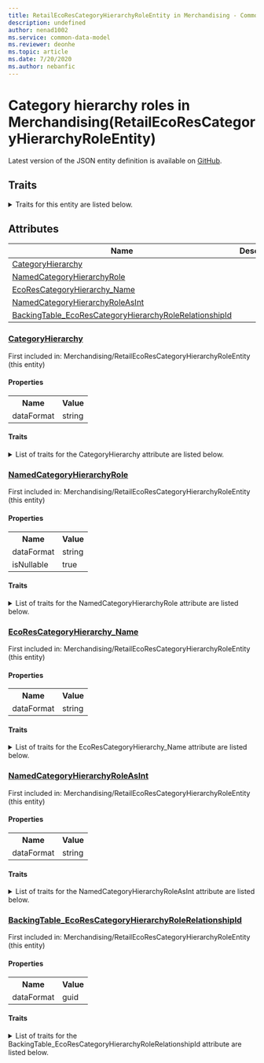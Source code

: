 ```yaml
---
title: RetailEcoResCategoryHierarchyRoleEntity in Merchandising - Common Data Model | Microsoft Docs
description: undefined
author: nenad1002
ms.service: common-data-model
ms.reviewer: deonhe
ms.topic: article
ms.date: 7/20/2020
ms.author: nebanfic
---
```


# Category hierarchy roles in Merchandising(RetailEcoResCategoryHierarchyRoleEntity)

  
 Latest version of the JSON entity definition is available on <a href="https://github.com/Microsoft/CDM/tree/master/schemaDocuments/core/operationsCommon/Entities/Commerce/Merchandising/RetailEcoResCategoryHierarchyRoleEntity.cdm.json" target="_blank">GitHub</a>.  

## Traits

<details>
<summary>Traits for this entity are listed below.  
</summary>

**is.CDM.entityVersion**  
  <table><tr><th>Parameter</th><th>Value</th><th>Data type</th><th>Explanation</th></tr><tr><td>versionNumber</td><td>"1.0.0"</td><td>string</td><td>semantic version number of the entity</td></tr></table>

**is.application.releaseVersion**  
  <table><tr><th>Parameter</th><th>Value</th><th>Data type</th><th>Explanation</th></tr><tr><td>releaseVersion</td><td>"10.0.13.0"</td><td>string</td><td>semantic version number of the application introducing this entity</td></tr></table>

**is.localized.displayedAs**  
  Holds the list of language specific display text for an object.  <table><tr><th>Parameter</th><th>Value</th><th>Data type</th><th>Explanation</th></tr><tr><td>localizedDisplayText</td><td><table><tr><th>languageTag</th><th>displayText</th></tr><tr><td>en</td><td>Category hierarchy roles</td></tr></table></td><td>entity</td><td>a reference to the constant entity holding the list of localized text</td></tr></table>

</details>

## Attributes

|Name|Description|First Included in Instance|
|---|---|---|
|[CategoryHierarchy](#CategoryHierarchy)||<a href="RetailEcoResCategoryHierarchyRoleEntity.md" target="_blank">Merchandising/RetailEcoResCategoryHierarchyRoleEntity</a>|
|[NamedCategoryHierarchyRole](#NamedCategoryHierarchyRole)||<a href="RetailEcoResCategoryHierarchyRoleEntity.md" target="_blank">Merchandising/RetailEcoResCategoryHierarchyRoleEntity</a>|
|[EcoResCategoryHierarchy_Name](#EcoResCategoryHierarchy_Name)||<a href="RetailEcoResCategoryHierarchyRoleEntity.md" target="_blank">Merchandising/RetailEcoResCategoryHierarchyRoleEntity</a>|
|[NamedCategoryHierarchyRoleAsInt](#NamedCategoryHierarchyRoleAsInt)||<a href="RetailEcoResCategoryHierarchyRoleEntity.md" target="_blank">Merchandising/RetailEcoResCategoryHierarchyRoleEntity</a>|
|[BackingTable_EcoResCategoryHierarchyRoleRelationshipId](#BackingTable_EcoResCategoryHierarchyRoleRelationshipId)||<a href="RetailEcoResCategoryHierarchyRoleEntity.md" target="_blank">Merchandising/RetailEcoResCategoryHierarchyRoleEntity</a>|

### <a href=#CategoryHierarchy name="CategoryHierarchy">CategoryHierarchy</a>

First included in: Merchandising/RetailEcoResCategoryHierarchyRoleEntity (this entity)  

#### Properties

<table><tr><th>Name</th><th>Value</th></tr><tr><td>dataFormat</td><td>string</td></tr></table>

#### Traits

<details>
<summary>List of traits for the CategoryHierarchy attribute are listed below.</summary>

**is.dataFormat.character**  
**is.dataFormat.big**  
**is.dataFormat.array**  
**is.dataFormat.character**  
**is.dataFormat.array**  
</details>

### <a href=#NamedCategoryHierarchyRole name="NamedCategoryHierarchyRole">NamedCategoryHierarchyRole</a>

First included in: Merchandising/RetailEcoResCategoryHierarchyRoleEntity (this entity)  

#### Properties

<table><tr><th>Name</th><th>Value</th></tr><tr><td>dataFormat</td><td>string</td></tr><tr><td>isNullable</td><td>true</td></tr></table>

#### Traits

<details>
<summary>List of traits for the NamedCategoryHierarchyRole attribute are listed below.</summary>

**is.dataFormat.character**  
**is.dataFormat.big**  
**is.dataFormat.array**  
**is.nullable**  
The attribute value may be set to NULL.  

**is.dataFormat.character**  
**is.dataFormat.array**  
</details>

### <a href=#EcoResCategoryHierarchy_Name name="EcoResCategoryHierarchy_Name">EcoResCategoryHierarchy_Name</a>

First included in: Merchandising/RetailEcoResCategoryHierarchyRoleEntity (this entity)  

#### Properties

<table><tr><th>Name</th><th>Value</th></tr><tr><td>dataFormat</td><td>string</td></tr></table>

#### Traits

<details>
<summary>List of traits for the EcoResCategoryHierarchy_Name attribute are listed below.</summary>

**is.dataFormat.character**  
**is.dataFormat.big**  
**is.dataFormat.array**  
**is.dataFormat.character**  
**is.dataFormat.array**  
</details>

### <a href=#NamedCategoryHierarchyRoleAsInt name="NamedCategoryHierarchyRoleAsInt">NamedCategoryHierarchyRoleAsInt</a>

First included in: Merchandising/RetailEcoResCategoryHierarchyRoleEntity (this entity)  

#### Properties

<table><tr><th>Name</th><th>Value</th></tr><tr><td>dataFormat</td><td>string</td></tr></table>

#### Traits

<details>
<summary>List of traits for the NamedCategoryHierarchyRoleAsInt attribute are listed below.</summary>

**is.dataFormat.character**  
**is.dataFormat.big**  
**is.dataFormat.array**  
**is.dataFormat.character**  
**is.dataFormat.array**  
</details>

### <a href=#BackingTable_EcoResCategoryHierarchyRoleRelationshipId name="BackingTable_EcoResCategoryHierarchyRoleRelationshipId">BackingTable_EcoResCategoryHierarchyRoleRelationshipId</a>

First included in: Merchandising/RetailEcoResCategoryHierarchyRoleEntity (this entity)  

#### Properties

<table><tr><th>Name</th><th>Value</th></tr><tr><td>dataFormat</td><td>guid</td></tr></table>

#### Traits

<details>
<summary>List of traits for the BackingTable_EcoResCategoryHierarchyRoleRelationshipId attribute are listed below.</summary>

**is.dataFormat.character**  
**is.dataFormat.big**  
**is.dataFormat.array**  
**is.dataFormat.guid**  
**means.identity.entityId**  
**is.linkedEntity.identifier**  
Marks the attribute(s) that hold foreign key references to a linked (used as an attribute) entity. This attribute is added to the resolved entity to enumerate the referenced entities.  <table><tr><th>Parameter</th><th>Value</th><th>Data type</th><th>Explanation</th></tr><tr><td>entityReferences</td><td><table><tr><th>entityReference</th><th>attributeReference</th></tr><tr><td><a href="../../../Tables/SupplyChain/ProductInformationManagement/Main/EcoResCategoryHierarchyRole.md" target="_blank">/core/operationsCommon/Tables/SupplyChain/ProductInformationManagement/Main/EcoResCategoryHierarchyRole.cdm.json/EcoResCategoryHierarchyRole</a></td><td><a href="../../../Tables/SupplyChain/ProductInformationManagement/Main/EcoResCategoryHierarchyRole.md#RecId" target="_blank">RecId</a></td></tr></table></td><td>entity</td><td>a reference to the constant entity holding the list of entity references</td></tr></table>

**is.dataFormat.guid**  
**is.dataFormat.character**  
**is.dataFormat.array**  
</details>
